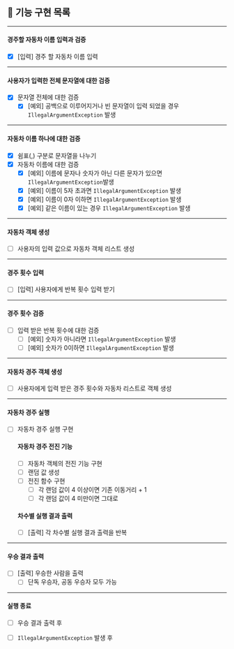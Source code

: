 ## 🚀 기능 구현 목록

- - -

#### 경주할 자동차 이름 입력과 검증

- [X] [입력] 경주 할 자동차 이름 입력

- - -

#### 사용자가 입력한 전체 문자열에 대한 검증

- [X] 문자열 전체에 대한 검증
    - [X] [예외] 공백으로 이루어지거나 빈 문자열이 입력 되었을 경우 `IllegalArgumentException` 발생

- - -

#### 자동차 이름 하나에 대한 검증

- [X] 쉼표(,) 구분로 문자열을 나누기
- [X] 자동차 이름에 대한 검증
    - [X] [예외] 이름에 문자나 숫자가 아닌 다른 문자가 있으면 `IllegalArgumentException`발생
    - [X] [예외] 이름이 5자 초과면 `IllegalArgumentException` 발생
    - [X] [예외] 이름이 0자 이하면 `IllegalArgumentException` 발생
    - [X] [예외] 같은 이름이 있는 경우 `IllegalArgumentException` 발생

- - -

#### 자동차 객체 생성

- [ ] 사용자의 입력 값으로 자동차 객체 리스트 생성

- - -

#### 경주 횟수 입력

- [ ] [입력] 사용자에게 반복 횟수 입력 받기

- - -

#### 경주 횟수 검증

- [ ] 입력 받은 반복 횟수에 대한 검증
    - [ ] [예외] 숫자가 아니라면 `IllegalArgumentException` 발생
    - [ ] [예외] 숫자가 0이하면 `IllegalArgumentException` 발생

- - -

#### 자동차 경주 객체 생성

- [ ] 사용자에게 입력 받은 경주 횟수와 자동차 리스트로 객체 생성

- - -

#### 자동차 경주 실행

- [ ] 자동차 경주 실행 구현
  #### 자동차 경주 전진 기능
    - [ ] 자동차 객체의 전진 기능 구현
    - [ ] 랜덤 값 생성
    - [ ] 전진 함수 구현
        - [ ] 각 랜덤 값이 4 이상이면 기존 이동거리 + 1
        - [ ] 각 랜덤 값이 4 미만이면 그대로
  #### 차수별 실행 결과 출력
    - [ ] [출력] 각 차수별 실행 결과 출력을 반복

- - -

#### 우승 결과 출력

- [ ] [출력] 우승한 사람을 출력
    - [ ] 단독 우승자, 공동 우승자 모두 가능

- - -

#### 실행 종료

- [ ] 우승 결과 출력 후
- [ ] `IllegalArgumentException` 발생 후

